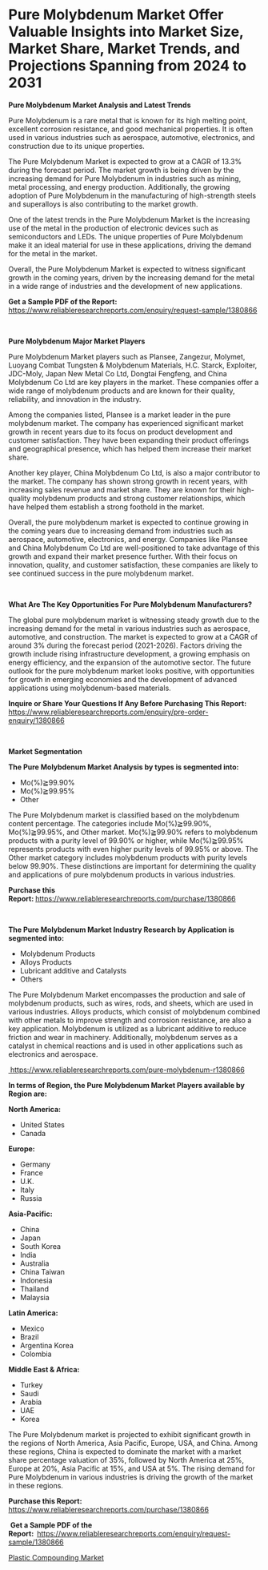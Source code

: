 <p><h1>Pure Molybdenum Market Offer Valuable Insights into Market Size, Market Share, Market Trends, and Projections Spanning from 2024 to 2031</h1></p><p><strong>Pure Molybdenum Market Analysis and Latest Trends</strong></p>
<p><p>Pure Molybdenum is a rare metal that is known for its high melting point, excellent corrosion resistance, and good mechanical properties. It is often used in various industries such as aerospace, automotive, electronics, and construction due to its unique properties.</p><p>The Pure Molybdenum Market is expected to grow at a CAGR of 13.3% during the forecast period. The market growth is being driven by the increasing demand for Pure Molybdenum in industries such as mining, metal processing, and energy production. Additionally, the growing adoption of Pure Molybdenum in the manufacturing of high-strength steels and superalloys is also contributing to the market growth.</p><p>One of the latest trends in the Pure Molybdenum Market is the increasing use of the metal in the production of electronic devices such as semiconductors and LEDs. The unique properties of Pure Molybdenum make it an ideal material for use in these applications, driving the demand for the metal in the market.</p><p>Overall, the Pure Molybdenum Market is expected to witness significant growth in the coming years, driven by the increasing demand for the metal in a wide range of industries and the development of new applications.</p></p>
<p><strong>Get a Sample PDF of the Report:&nbsp;</strong> <a href="https://www.reliableresearchreports.com/enquiry/request-sample/1380866">https://www.reliableresearchreports.com/enquiry/request-sample/1380866</a></p>
<p>&nbsp;</p>
<p><strong>Pure Molybdenum Major Market Players</strong></p>
<p><p>Pure Molybdenum Market players such as Plansee, Zangezur, Molymet, Luoyang Combat Tungsten & Molybdenum Materials, H.C. Starck, Exploiter, JDC-Moly, Japan New Metal Co Ltd, Dongtai Fengfeng, and China Molybdenum Co Ltd are key players in the market. These companies offer a wide range of molybdenum products and are known for their quality, reliability, and innovation in the industry.</p><p>Among the companies listed, Plansee is a market leader in the pure molybdenum market. The company has experienced significant market growth in recent years due to its focus on product development and customer satisfaction. They have been expanding their product offerings and geographical presence, which has helped them increase their market share.</p><p>Another key player, China Molybdenum Co Ltd, is also a major contributor to the market. The company has shown strong growth in recent years, with increasing sales revenue and market share. They are known for their high-quality molybdenum products and strong customer relationships, which have helped them establish a strong foothold in the market.</p><p>Overall, the pure molybdenum market is expected to continue growing in the coming years due to increasing demand from industries such as aerospace, automotive, electronics, and energy. Companies like Plansee and China Molybdenum Co Ltd are well-positioned to take advantage of this growth and expand their market presence further. With their focus on innovation, quality, and customer satisfaction, these companies are likely to see continued success in the pure molybdenum market.</p></p>
<p>&nbsp;</p>
<p><strong>What Are The Key Opportunities For Pure Molybdenum Manufacturers?</strong></p>
<p><p>The global pure molybdenum market is witnessing steady growth due to the increasing demand for the metal in various industries such as aerospace, automotive, and construction. The market is expected to grow at a CAGR of around 3% during the forecast period (2021-2026). Factors driving the growth include rising infrastructure development, a growing emphasis on energy efficiency, and the expansion of the automotive sector. The future outlook for the pure molybdenum market looks positive, with opportunities for growth in emerging economies and the development of advanced applications using molybdenum-based materials.</p></p>
<p><strong>Inquire or Share Your Questions If Any Before Purchasing This Report:</strong> <a href="https://www.reliableresearchreports.com/enquiry/pre-order-enquiry/1380866">https://www.reliableresearchreports.com/enquiry/pre-order-enquiry/1380866</a></p>
<p>&nbsp;</p>
<p><strong>Market Segmentation</strong></p>
<p><strong>The Pure Molybdenum Market Analysis by types is segmented into:</strong></p>
<p><ul><li>Mo(%)≧99.90%</li><li>Mo(%)≧99.95%</li><li>Other</li></ul></p>
<p><p>The Pure Molybdenum market is classified based on the molybdenum content percentage. The categories include Mo(%)≧99.90%, Mo(%)≧99.95%, and Other market. Mo(%)≧99.90% refers to molybdenum products with a purity level of 99.90% or higher, while Mo(%)≧99.95% represents products with even higher purity levels of 99.95% or above. The Other market category includes molybdenum products with purity levels below 99.90%. These distinctions are important for determining the quality and applications of pure molybdenum products in various industries.</p></p>
<p><strong>Purchase this Report:&nbsp;</strong><a href="https://www.reliableresearchreports.com/purchase/1380866">https://www.reliableresearchreports.com/purchase/1380866</a></p>
<p>&nbsp;</p>
<p><strong>The Pure Molybdenum Market Industry Research by Application is segmented into:</strong></p>
<p><ul><li>Molybdenum Products</li><li>Alloys Products</li><li>Lubricant additive and Catalysts</li><li>Others</li></ul></p>
<p><p>The Pure Molybdenum Market encompasses the production and sale of molybdenum products, such as wires, rods, and sheets, which are used in various industries. Alloys products, which consist of molybdenum combined with other metals to improve strength and corrosion resistance, are also a key application. Molybdenum is utilized as a lubricant additive to reduce friction and wear in machinery. Additionally, molybdenum serves as a catalyst in chemical reactions and is used in other applications such as electronics and aerospace.</p></p>
<p><a href="https://www.reliableresearchreports.com/pure-molybdenum-r1380866">&nbsp;https://www.reliableresearchreports.com/pure-molybdenum-r1380866</a></p>
<p><strong>In terms of Region, the Pure Molybdenum Market Players available by Region are:</strong></p>
<p>
    <p> <strong> North America: </strong>
        <ul>
            <li>United States</li>
            <li>Canada</li>
        </ul>
        </p> 
    <p> <strong> Europe: </strong>
        <ul>
            <li>Germany</li>
            <li>France</li>
            <li>U.K.</li>
            <li>Italy</li>
            <li>Russia</li>
        </ul>
        </p> 
    <p> <strong> Asia-Pacific: </strong>
        <ul>
            <li>China</li>
            <li>Japan</li>
            <li>South Korea</li>
            <li>India</li>
            <li>Australia</li>
            <li>China Taiwan</li>
            <li>Indonesia</li>
            <li>Thailand</li>
            <li>Malaysia</li>
        </ul>
        </p> 
    <p> <strong> Latin America: </strong>
        <ul>
            <li>Mexico</li>
            <li>Brazil</li>
            <li>Argentina Korea</li>
            <li>Colombia</li>
        </ul>
        </p> 
    <p> <strong> Middle East & Africa: </strong>
        <ul>
            <li>Turkey</li>
            <li>Saudi</li>
            <li>Arabia</li>
            <li>UAE</li>
            <li>Korea</li>
        </ul>
    </p>
    </p>
<p><p>The Pure Molybdenum market is projected to exhibit significant growth in the regions of North America, Asia Pacific, Europe, USA, and China. Among these regions, China is expected to dominate the market with a market share percentage valuation of 35%, followed by North America at 25%, Europe at 20%, Asia Pacific at 15%, and USA at 5%. The rising demand for Pure Molybdenum in various industries is driving the growth of the market in these regions.</p></p>
<p><strong>Purchase this Report: </strong><a href="https://www.reliableresearchreports.com/purchase/1380866">https://www.reliableresearchreports.com/purchase/1380866</a></p>
<p>&nbsp;<strong>Get a Sample PDF of the Report:&nbsp;&nbsp;</strong><a href="https://www.reliableresearchreports.com/enquiry/request-sample/1380866">https://www.reliableresearchreports.com/enquiry/request-sample/1380866</a></p>
<p><strong></strong></p>
<p><p><a href="https://view.publitas.com/reportprime-1/global-plastic-compounding-market-size-and-market-trends-analysis-by-regional-outlook-competitive-strategies-forecasted-for-period-from-2024-to-2031/">Plastic Compounding Market</a></p></p>